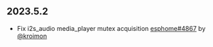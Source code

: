 ## 2023.5.2

- Fix i2s_audio media_player mutex acquisition [esphome#4867](https://github.com/esphome/esphome/pull/4867) by [@kroimon](https://github.com/kroimon)

